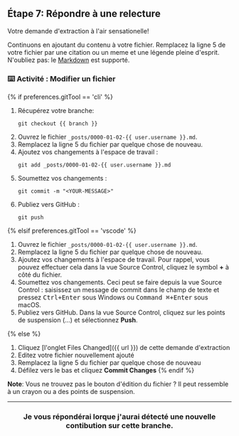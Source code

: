 ## Étape 7: Répondre à une relecture

Votre demande d'extraction à l'air sensationelle!

Continuons en ajoutant du contenu à votre fichier. Remplacez la ligne 5 de votre fichier par une citation ou un meme et une légende pleine d'esprit. N'oubliez pas: le [Markdown](https://guides.github.com/features/mastering-markdown/) est supporté.

### :keyboard: Activité : Modifier un fichier

{% if preferences.gitTool == 'cli' %}
1. Récupérez votre branche:
    ```shell
    git checkout {{ branch }}
    ```
1. Ouvrez le fichier `_posts/0000-01-02-{{ user.username }}.md`.
1. Remplacez la ligne 5 du fichier par quelque chose de nouveau. 
1. Ajoutez vos changements à l'espace de travail :
    ```shell
    git add _posts/0000-01-02-{{ user.username }}.md
    ```
1. Soumettez vos changements :
    ```shell
    git commit -m "<YOUR-MESSAGE>"
    ```
1. Publiez vers GitHub :
    ```shell
    git push
    ```

{% elsif preferences.gitTool == 'vscode' %}
1. Ouvrez le fichier `_posts/0000-01-02-{{ user.username }}.md`.
1. Remplacez la ligne 5 du fichier par quelque chose de nouveau. 
1. Ajoutez vos changements à l'espace de travail. Pour rappel, vous pouvez effectuer cela dans la vue Source Control, cliquez le symbol **+** à côté du fichier.
1. Soumettez vos changements. Ceci peut se faire depuis la vue Source Control : saisissez un message de commit dans le champ de texte et pressez <kbd>Ctrl+Enter</kbd> sous Windows ou <kbd>Command ⌘+Enter</kbd> sous macOS.
1. Publiez vers GitHub. Dans la vue Source Control, cliquez sur les points de suspension (...) et sélectionnez **Push**.

{% else %}
1. Cliquez [l'onglet Files Changed]({{ url }}) de cette demande d'extraction
1. Editez votre fichier nouvellement ajouté
1. Remplacez la ligne 5 du fichier par quelque chose de nouveau
1. Défilez vers le bas et cliquez **Commit Changes**
{% endif %}

**Note**: Vous ne trouvez pas le bouton d'édition du fichier ? Il peut ressemble à un crayon ou a des points de suspension.

<hr>
<h3 align="center">Je vous répondérai lorque j'aurai détecté une nouvelle contibution sur cette branche.</h3>
